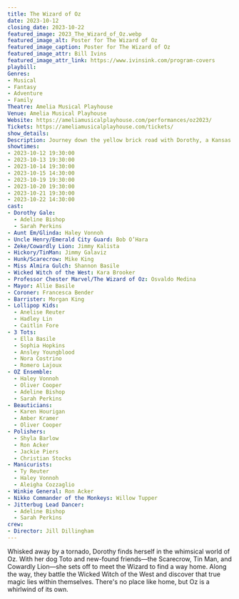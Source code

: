 ```yaml
---
title: The Wizard of Oz
date: 2023-10-12
closing_date: 2023-10-22
featured_image: 2023_The_Wizard_of_Oz.webp
featured_image_alt: Poster for The Wizard of Oz
featured_image_caption: Poster for The Wizard of Oz
featured_image_attr: Bill Ivins
featured_image_attr_link: https://www.ivinsink.com/program-covers
playbill:
Genres:
- Musical
- Fantasy
- Adventure
- Family
Theatre: Amelia Musical Playhouse
Venue: Amelia Musical Playhouse
Website: https://ameliamusicalplayhouse.com/performances/oz2023/
Tickets: https://ameliamusicalplayhouse.com/tickets/
show_details: 
Description: Journey down the yellow brick road with Dorothy, a Kansas farm girl, as she navigates the fantastical world of Oz.
showtimes:
- 2023-10-12 19:30:00
- 2023-10-13 19:30:00
- 2023-10-14 19:30:00
- 2023-10-15 14:30:00
- 2023-10-19 19:30:00
- 2023-10-20 19:30:00
- 2023-10-21 19:30:00
- 2023-10-22 14:30:00
cast:
- Dorothy Gale:
  - Adeline Bishop
  - Sarah Perkins
- Aunt Em/Glinda: Haley Vonnoh
- Uncle Henry/Emerald City Guard: Bob O’Hara
- Zeke/Cowardly Lion: Jimmy Kalista
- Hickory/TinMan: Jimmy Galaviz
- Hunk/Scarecrow: Mike King
- Miss Almira Gulch: Shannon Basile
- Wicked Witch of the West: Kara Brooker
- Professor Chester Marvel/The Wizard of Oz: Osvaldo Medina
- Mayor: Allie Basile
- Coroner: Francesca Bender
- Barrister: Morgan King
- Lollipop Kids:
  - Anelise Reuter
  - Hadley Lin
  - Caitlin Fore
- 3 Tots:
  - Ella Basile
  - Sophia Hopkins
  - Ansley Youngblood
  - Nora Costrino
  - Romero Lajoux
- OZ Ensemble:
  - Haley Vonnoh
  - Oliver Cooper
  - Adeline Bishop
  - Sarah Perkins
- Beauticians:
  - Karen Hourigan
  - Amber Kramer
  - Oliver Cooper
- Polishers:
  - Shyla Barlow
  - Ron Acker
  - Jackie Piers
  - Christian Stocks
- Manicurists:
  - Ty Reuter
  - Haley Vonnoh
  - Aleigha Cozzaglio
- Winkie General: Ron Acker
- Nikko Commander of the Monkeys: Willow Tupper
- Jitterbug Lead Dancer:
  - Adeline Bishop
  - Sarah Perkins
crew:
- Director: Jill Dillingham
---
```

Whisked away by a tornado, Dorothy finds herself in the whimsical world of Oz. With her dog Toto and new-found friends—the Scarecrow, Tin Man, and Cowardly Lion—she sets off to meet the Wizard to find a way home. Along the way, they battle the Wicked Witch of the West and discover that true magic lies within themselves. There's no place like home, but Oz is a whirlwind of its own.